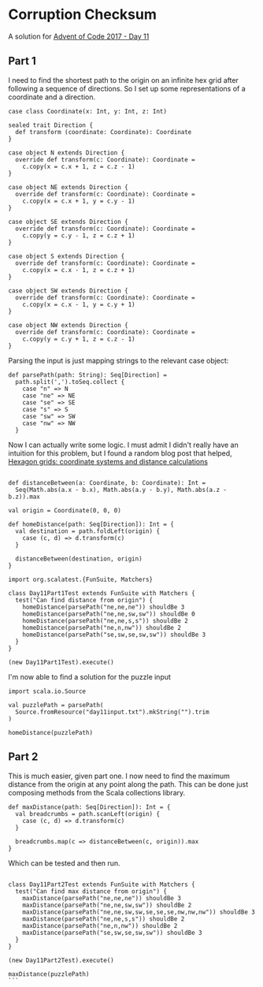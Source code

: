 # Corruption Checksum

A solution for [Advent of Code 2017 - Day 11](http://adventofcode.com/2017/day/11)

## Part 1

I need to find the shortest path to the origin on an infinite hex grid after 
following a sequence of directions. So I set up some representations of a 
coordinate and a direction.

```tut:book
case class Coordinate(x: Int, y: Int, z: Int) 

sealed trait Direction {
  def transform (coordinate: Coordinate): Coordinate
}

case object N extends Direction {
  override def transform(c: Coordinate): Coordinate = 
    c.copy(x = c.x + 1, z = c.z - 1)
}

case object NE extends Direction {
  override def transform(c: Coordinate): Coordinate = 
    c.copy(x = c.x + 1, y = c.y - 1)
}

case object SE extends Direction {
  override def transform(c: Coordinate): Coordinate = 
    c.copy(y = c.y - 1, z = c.z + 1)
}

case object S extends Direction {
  override def transform(c: Coordinate): Coordinate = 
    c.copy(x = c.x - 1, z = c.z + 1)
}

case object SW extends Direction {
  override def transform(c: Coordinate): Coordinate = 
    c.copy(x = c.x - 1, y = c.y + 1)
}

case object NW extends Direction {
  override def transform(c: Coordinate): Coordinate = 
    c.copy(y = c.y + 1, z = c.z - 1)
}
```

Parsing the input is just mapping strings to the relevant case object:

```tut:book
def parsePath(path: String): Seq[Direction] = 
  path.split(',').toSeq.collect {
    case "n" => N
    case "ne" => NE
    case "se" => SE
    case "s" => S
    case "sw" => SW
    case "nw" => NW
  }
```

Now I can actually write some logic. I must admit I didn't really have an
intuition for this problem, but I found a random blog post that helped, 
[Hexagon grids: coordinate systems and distance calculations](http://keekerdc.com/2011/03/hexagon-grids-coordinate-systems-and-distance-calculations/)

```tut:book

def distanceBetween(a: Coordinate, b: Coordinate): Int =
  Seq(Math.abs(a.x - b.x), Math.abs(a.y - b.y), Math.abs(a.z - b.z)).max
  
val origin = Coordinate(0, 0, 0)

def homeDistance(path: Seq[Direction]): Int = {
  val destination = path.foldLeft(origin) {
    case (c, d) => d.transform(c)
  }
  
  distanceBetween(destination, origin)
}

import org.scalatest.{FunSuite, Matchers}

class Day11Part1Test extends FunSuite with Matchers {
  test("Can find distance from origin") {
    homeDistance(parsePath("ne,ne,ne")) shouldBe 3
    homeDistance(parsePath("ne,ne,sw,sw")) shouldBe 0
    homeDistance(parsePath("ne,ne,s,s")) shouldBe 2
    homeDistance(parsePath("ne,n,nw")) shouldBe 2
    homeDistance(parsePath("se,sw,se,sw,sw")) shouldBe 3
  }
}

(new Day11Part1Test).execute()
``` 

I'm now able to find a solution for the puzzle input

```tut:book
import scala.io.Source

val puzzlePath = parsePath(
  Source.fromResource("day11input.txt").mkString("").trim
)

homeDistance(puzzlePath)
``` 
## Part 2 

This is much easier, given part one. I now need to find the maximum distance 
from the origin at any point along the path. This can be done just composing 
methods from the Scala collections library. 

```tut:book
def maxDistance(path: Seq[Direction]): Int = {
  val breadcrumbs = path.scanLeft(origin) {
    case (c, d) => d.transform(c)
  }

  breadcrumbs.map(c => distanceBetween(c, origin)).max
}

```

Which can be tested and then run.

````tut:book

class Day11Part2Test extends FunSuite with Matchers {
  test("Can find max distance from origin") {
    maxDistance(parsePath("ne,ne,ne")) shouldBe 3
    maxDistance(parsePath("ne,ne,sw,sw")) shouldBe 2
    maxDistance(parsePath("ne,ne,sw,sw,se,se,se,nw,nw,nw")) shouldBe 3
    maxDistance(parsePath("ne,ne,s,s")) shouldBe 2
    maxDistance(parsePath("ne,n,nw")) shouldBe 2
    maxDistance(parsePath("se,sw,se,sw,sw")) shouldBe 3
  }
}

(new Day11Part2Test).execute()

maxDistance(puzzlePath)
```
